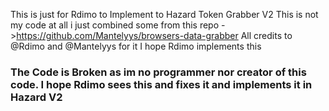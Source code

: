 This is just for Rdimo to Implement to Hazard Token Grabber V2
This is not my code at all i just combined some from this repo ->https://github.com/Mantelyys/browsers-data-grabber
All credits to @Rdimo and @Mantelyys for it
I hope Rdimo implements this

### The Code is Broken as im no programmer nor creator of this code. I hope Rdimo sees this and fixes it and implements it in Hazard V2
